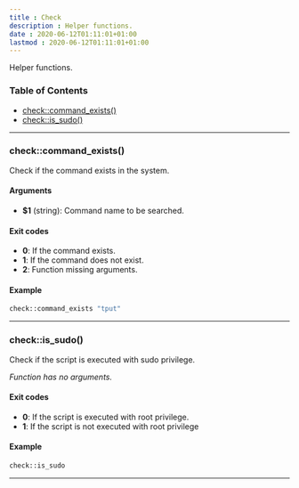 ```yaml
---
title : Check 
description : Helper functions. 
date : 2020-06-12T01:11:01+01:00
lastmod : 2020-06-12T01:11:01+01:00
---
```

<!-- START generate_readme.sh generated SHDOC please keep comment here to allow auto update -->


Helper functions.

### Table of Contents

- [check::command_exists()](#checkcommand_exists)
- [check::is_sudo()](#checkis_sudo)

---

### check::command_exists()

Check if the command exists in the system.

#### Arguments

- **$1** (string): Command name to be searched.

#### Exit codes

- **0**:  If the command exists.
- **1**:  If the command does not exist.
- **2**: Function missing arguments.

#### Example

```bash
check::command_exists "tput"
```

---

### check::is_sudo()

Check if the script is executed with sudo privilege.

*Function has no arguments.*

#### Exit codes

- **0**:  If the script is executed with root privilege.
- **1**:  If the script is not executed with root privilege

#### Example

```bash
check::is_sudo
```

---

<!-- END generate_readme.sh generated SHDOC please keep comment here to allow auto update -->
